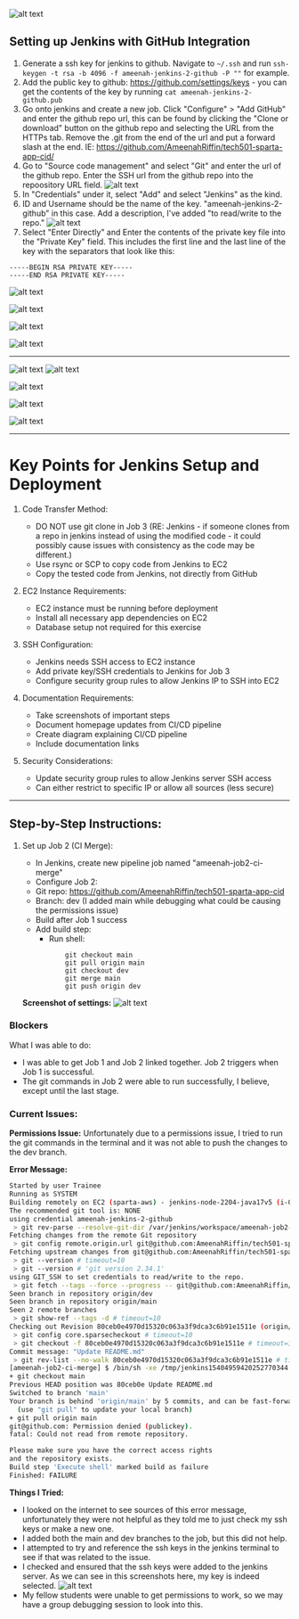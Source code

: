 ![alt text](images/graph.png)

## Setting up Jenkins with GitHub Integration

1. Generate a ssh key for jenkins to github. Navigate to `~/.ssh` and run `ssh-keygen -t rsa -b 4096 -f ameenah-jenkins-2-github -P ""` for example.
2. Add the public key to github: https://github.com/settings/keys - you can get the contents of the key by running `cat ameenah-jenkins-2-github.pub`
3. Go onto jenkins and create a new job. Click "Configure" > "Add GitHub" and enter the github repo url, this can be found by clicking the "Clone or download" button on the github repo and selecting the URL from the HTTPs tab. Remove the .git from the end of the url and put a forward slash at the end. IE: https://github.com/AmeenahRiffin/tech501-sparta-app-cid/
4. Go to "Source code management" and select "Git" and enter the url of the github repo. Enter the SSH url from the github repo into the repoository URL field.
   ![alt text](images/image-2.png)
5. In "Credentials" under it, select "Add" and select "Jenkins" as the kind. 
6. ID and Username should be the name of the key. "ameenah-jenkins-2-github" in this case. Add a description, I've added "to read/write to the repo."
    ![alt text](images/image-3.png)
7. Select "Enter Directly" and Enter the contents of the private key file into the "Private Key" field. This includes the first line and the last line of the key with the separators that look like this:
```
-----BEGIN RSA PRIVATE KEY-----
-----END RSA PRIVATE KEY-----
```
   ![alt text](images/image-4.png)

![alt text](images/image-5.png)

![alt text](images/image-6.png)

![alt text](images/image-7.png)

----

![alt text](images/image-10.png)
![alt text](images/image-9.png)


![alt text](images/image-11.png)

![alt text](images/image-12.png)

![alt text](images/image-13.png)


-------

# Key Points for Jenkins Setup and Deployment

1. Code Transfer Method:
   - DO NOT use git clone in Job 3 (RE: Jenkins - if someone clones from a repo in jenkins instead of using the modified code - it could possibly cause issues with consistency as the code may be different.)
   - Use rsync or SCP to copy code from Jenkins to EC2
   - Copy the tested code from Jenkins, not directly from GitHub
   
2. EC2 Instance Requirements:
   - EC2 instance must be running before deployment
   - Install all necessary app dependencies on EC2
   - Database setup not required for this exercise

3. SSH Configuration:
   - Jenkins needs SSH access to EC2 instance
   - Add private key/SSH credentials to Jenkins for Job 3
   - Configure security group rules to allow Jenkins IP to SSH into EC2
   
4. Documentation Requirements:
   - Take screenshots of important steps
   - Document homepage updates from CI/CD pipeline
   - Create diagram explaining CI/CD pipeline
   - Include documentation links

5. Security Considerations:
   - Update security group rules to allow Jenkins server SSH access
   - Can either restrict to specific IP or allow all sources (less secure)

----

## Step-by-Step Instructions:

1. Set up Job 2 (CI Merge):
   - In Jenkins, create new pipeline job named "ameenah-job2-ci-merge"
    - Configure Job 2:
    - Git repo: https://github.com/AmeenahRiffin/tech501-sparta-app-cid
   - Branch: dev (I added main while debugging what could be causing the permissions issue)
   - Build after Job 1 success
    - Add build step:
      - Run shell:
        ``` 
            git checkout main
            git pull origin main
            git checkout dev
            git merge main
            git push origin dev
        ```

    **Screenshot of settings:**
    ![alt text](images/image-14.png)
     

### Blockers

What I was able to do:
- I was able to get Job 1 and Job 2 linked together. Job 2 triggers when Job 1 is successful.
- The git commands in Job 2 were able to run successfully, I believe, except until the last stage.

### Current Issues:
**Permissions Issue:**
    Unfortunately due to a permissions issue, I tried to run the git commands in the terminal and it was not able to push the changes to the dev branch. 

**Error Message:**
```bash
Started by user Trainee
Running as SYSTEM
Building remotely on EC2 (sparta-aws) - jenkins-node-2204-java17v5 (i-0549d804fa22ebf39) in workspace /var/jenkins/workspace/ameenah-job2-ci-merge
The recommended git tool is: NONE
using credential ameenah-jenkins-2-github
 > git rev-parse --resolve-git-dir /var/jenkins/workspace/ameenah-job2-ci-merge/.git # timeout=10
Fetching changes from the remote Git repository
 > git config remote.origin.url git@github.com:AmeenahRiffin/tech501-sparta-app-cid.git # timeout=10
Fetching upstream changes from git@github.com:AmeenahRiffin/tech501-sparta-app-cid.git
 > git --version # timeout=10
 > git --version # 'git version 2.34.1'
using GIT_SSH to set credentials to read/write to the repo.
 > git fetch --tags --force --progress -- git@github.com:AmeenahRiffin/tech501-sparta-app-cid.git +refs/heads/*:refs/remotes/origin/* # timeout=10
Seen branch in repository origin/dev
Seen branch in repository origin/main
Seen 2 remote branches
 > git show-ref --tags -d # timeout=10
Checking out Revision 80ceb0e4970d15320c063a3f9dca3c6b91e1511e (origin/main)
 > git config core.sparsecheckout # timeout=10
 > git checkout -f 80ceb0e4970d15320c063a3f9dca3c6b91e1511e # timeout=10
Commit message: "Update README.md"
 > git rev-list --no-walk 80ceb0e4970d15320c063a3f9dca3c6b91e1511e # timeout=10
[ameenah-job2-ci-merge] $ /bin/sh -xe /tmp/jenkins15404959420252770344.sh
+ git checkout main
Previous HEAD position was 80ceb0e Update README.md
Switched to branch 'main'
Your branch is behind 'origin/main' by 5 commits, and can be fast-forwarded.
  (use "git pull" to update your local branch)
+ git pull origin main
git@github.com: Permission denied (publickey).
fatal: Could not read from remote repository.

Please make sure you have the correct access rights
and the repository exists.
Build step 'Execute shell' marked build as failure
Finished: FAILURE
```

**Things I Tried:**
- I looked on the internet to see sources of this error message, unfortunately they were not helpful as they told me to just check my ssh keys or make a new one.
- I added both the main and dev branches to the job, but this did not help.
- I attempted to try and reference the ssh keys in the jenkins terminal to see if that was related to the issue.
- I checked and ensured that the ssh keys were added to the jenkins server. As we can see in this screenshots here, my key is indeed selected.
  ![alt text](images/image-15.png)
- My fellow students were unable to get permissions to work, so we may have a group debugging session to look into this.
